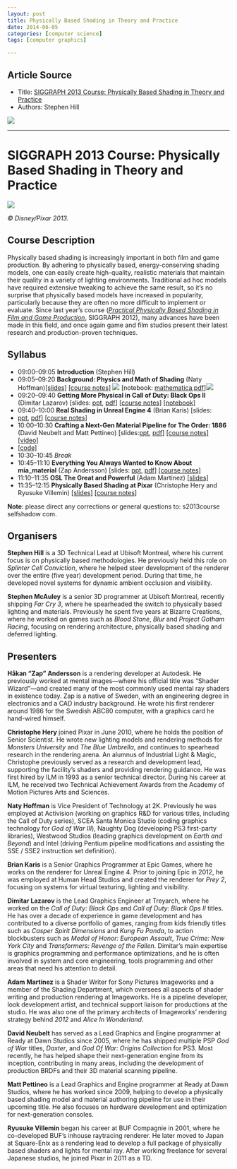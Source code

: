```yaml
---
layout: post
title: Physically Based Shading in Theory and Practice
date: 2014-06-05
categories: [computer science]
tags: [computer graphics]

---
```


## Article Source
* Title: [SIGGRAPH 2013 Course: Physically Based Shading in Theory and Practice](http://blog.selfshadow.com/publications/s2013-shading-course/)
* Authors: Stephen Hill

[![](http://sungsoo.github.com/images/pbr.png)](http://sungsoo.github.com/images/pbr.png)

---

# SIGGRAPH 2013 Course: Physically Based Shading in Theory and Practice 

![](http://sungsoo.github.com/images/title.jpg)

*© Disney/Pixar 2013.*

Course Description
------------------

Physically based shading is increasingly important in both film and game
production. By adhering to physically based, energy-conserving shading
models, one can easily create high-quality, realistic materials that
maintain their quality in a variety of lighting environments.
Traditional ad hoc models have required extensive tweaking to achieve
the same result, so it’s no surprise that physically based models have
increased in popularity, particularly because they are often no more
difficult to implement or evaluate. Since last year’s course
([*Practical Physically Based Shading in Film and Game
Production*](/publications/s2012-shading-course/), SIGGRAPH 2012), many
advances have been made in this field, and once again game and film
studios present their latest research and production-proven techniques.

Syllabus
--------

* 09:00–09:05 **Introduction** (Stephen Hill)
* 09:05–09:20 **Background: Physics and Math of Shading** (Naty Hoffman)[[slides]](http://blog.selfshadow.com/publications/s2013-shading-course/hoffman/s2013_pbs_physics_math_slides.pdf) [[course notes]](http://blog.selfshadow.com/publications/s2013-shading-course/hoffman/s2013_pbs_physics_math_notes.pdf) ![](http://sungsoo.github.com/images/new.png) [notebook: [mathematica](http://blog.selfshadow.com/publications/s2013-shading-course/hoffman/s2013_pbs_physics_math_notebook.nb),[pdf](http://blog.selfshadow.com/publications/s2013-shading-course/hoffman/s2013_pbs_physics_math_notebook.pdf)]![](http://sungsoo.github.com/images/new.png)
* 09:20–09:40 **Getting More Physical in Call of Duty: Black Ops II** (Dimitar Lazarov) [slides: [ppt](http://blog.selfshadow.com/publications/s2013-shading-course/lazarov/2013_pbs_black_ops_2_slides_v2.pptx), [pdf](http://blog.selfshadow.com/publications/s2013-shading-course/lazarov/s2013_pbs_black_ops_2_slides_v2.pdf)] [[course notes]](http://blog.selfshadow.com/publications/s2013-shading-course/lazarov/s2013_pbs_black_ops_2_notes.pdf) [[notebook]](http://blog.selfshadow.com/publications/s2013-shading-course/lazarov/mathematica.zip)
* 09:40–10:00 **Real Shading in Unreal Engine 4** (Brian Karis) [slides:
* [ppt](http://blog.selfshadow.com/publications/s2013-shading-course/karis/s2013_pbs_epic_slides.pptx), [pdf](http://blog.selfshadow.com/publications/s2013-shading-course/karis/s2013_pbs_epic_slides.pdf)] [[course notes]](http://blog.selfshadow.com/publications/s2013-shading-course/karis/s2013_pbs_epic_notes_v2.pdf)
* 10:00–10:30 **Crafting a Next-Gen Material Pipeline for The Order: 1886** (David Neubelt and Matt Pettineo) [slides:[ppt](http://blog.selfshadow.com/publications/s2013-shading-course/rad/s2013_pbs_rad_slides.pptx), [pdf](http://blog.selfshadow.com/publications/s2013-shading-course/rad/s2013_pbs_rad_slides.pdf)] [[course notes]](http://blog.selfshadow.com/publications/s2013-shading-course/rad/s2013_pbs_rad_notes.pdf) [[video]](http://vimeo.com/70992723)
* [[code]](https://mjp.codeplex.com/releases/view/109905)
* 10:30–10:45 *Break*
* 10:45–11:10 **Everything You Always Wanted to Know About mia_material** (Zap Andersson) [slides: [ppt](http://blog.selfshadow.com/publications/s2013-shading-course/andersson/s2013_pbs_mia_slides_v2.pptx), [pdf](http://blog.selfshadow.com/publications/s2013-shading-course/andersson/s2013_pbs_mia_slides_v2.pdf)] [[course notes]](http://blog.selfshadow.com/publications/s2013-shading-course/andersson/s2013_pbs_mia_notes.pdf)
* 11:10–11:35 **OSL The Great and Powerful** (Adam Martinez) [[slides]](http://blog.selfshadow.com/publications/s2013-shading-course/martinez/s2013_pbs_osl_slides.pdf)
* 11:35–12:15 **Physically Based Shading at Pixar** (Christophe Hery and Ryusuke Villemin) [[slides]](http://blog.selfshadow.com/publications/s2013-shading-course/pixar/s2013_pbs_pixar_slides.pdf) [[course notes]](http://blog.selfshadow.com/publications/s2013-shading-course/pixar/s2013_pbs_pixar_notes.pdf)

**Note**: please direct any corrections or general questions to:
s2013course <at> selfshadow <dot> com.

Organisers
----------

**Stephen Hill** is a 3D Technical Lead at Ubisoft Montreal, where his
current focus is on physically based methodologies. He previously held
this role on *Splinter Cell Conviction*, where he helped steer
development of the renderer over the entire (five year) development
period. During that time, he developed novel systems for dynamic ambient
occlusion and visibility.

**Stephen McAuley** is a senior 3D programmer at Ubisoft Montreal,
recently shipping *Far Cry 3*, where he spearheaded the switch to
physically based lighting and materials. Previously he spent five years
at Bizarre Creations, where he worked on games such as *Blood Stone*,
*Blur* and *Project Gotham Racing*, focusing on rendering architecture,
physically based shading and deferred lighting.

Presenters
----------

**Håkan “Zap” Andersson** is a rendering developer at Autodesk. He
previously worked at mental images—where his official title was “Shader
Wizard”—and created many of the most commonly used mental ray shaders in
existence today. Zap is a native of Sweden, with an engineering degree
in electronics and a CAD industry background. He wrote his first
renderer around 1986 for the Swedish ABC80 computer, with a graphics
card he hand-wired himself.

**Christophe Hery** joined Pixar in June 2010, where he holds the
position of Senior Scientist. He wrote new lighting models and rendering
methods for *Monsters University* and *The Blue Umbrella*, and continues
to spearhead research in the rendering arena. An alumnus of Industrial
Light & Magic, Christophe previously served as a research and
development lead, supporting the facility’s shaders and providing
rendering guidance. He was first hired by ILM in 1993 as a senior
technical director. During his career at ILM, he received two Technical
Achievement Awards from the Academy of Motion Pictures Arts and
Sciences.

**Naty Hoffman** is Vice President of Technology at 2K. Previously he
was employed at Activision (working on graphics R&D for various
titles, including the Call of Duty series), SCEA Santa Monica Studio
(coding graphics technology for *God of War III*), Naughty Dog
(developing PS3 first-party libraries), Westwood Studios (leading
graphics development on *Earth and Beyond*) and Intel (driving Pentium
pipeline modifications and assisting the SSE / SSE2 instruction set
definition).

**Brian Karis** is a Senior Graphics Programmer at Epic Games, where he
works on the renderer for Unreal Engine 4. Prior to joining Epic in
2012, he was employed at Human Head Studios and created the renderer for
*Prey 2*, focusing on systems for virtual texturing, lighting and
visibility.

**Dimitar Lazarov** is the Lead Graphics Engineer at Treyarch, where he
worked on the *Call of Duty: Black Ops* and *Call of Duty: Black Ops II*
titles. He has over a decade of experience in game development and has
contributed to a diverse portfolio of games, ranging from kids friendly
titles such as *Casper Spirit Dimensions* and *Kung Fu Panda*, to action
blockbusters such as *Medal of Honor: European Assault*, *True Crime:
New York City* and *Transformers: Revenge of the Fallen*. Dimitar’s main
expertise is graphics programming and performance optimizations, and he
is often involved in system and core engineering, tools programming and
other areas that need his attention to detail.

**Adam Martinez** is a Shader Writer for Sony Pictures Imageworks and a
member of the Shading Department, which oversees all aspects of shader
writing and production rendering at Imageworks. He is a pipeline
developer, look development artist, and technical support liaison for
productions at the studio. He was also one of the primary architects of
Imageworks’ rendering strategy behind *2012* and *Alice In Wonderland*.

**David Neubelt** has served as a Lead Graphics and Engine programmer at
Ready at Dawn Studios since 2005, where he has shipped multiple PSP *God
of War* titles, *Daxter*, and *God Of War: Origins Collection* for PS3.
Most recently, he has helped shape their next-generation engine from its
inception, contributing in many areas, including the development of
production BRDFs and their 3D material scanning pipeline.

**Matt Pettineo** is a Lead Graphics and Engine programmer at Ready at
Dawn Studios, where he has worked since 2009, helping to develop a
physically based shading model and material authoring pipeline for use
in their upcoming title. He also focuses on hardware development and
optimization for next-generation consoles.

**Ryusuke Villemin** began his career at BUF Compagnie in 2001, where he
co-developed BUF’s inhouse raytracing renderer. He later moved to Japan
at Square-Enix as a rendering lead to develop a full package of
physically based shaders and lights for mental ray. After working
freelance for several Japanese studios, he joined Pixar in 2011 as a TD.